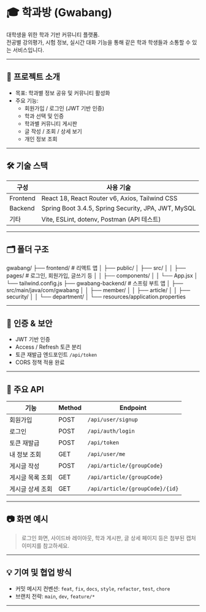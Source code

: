 # 🎓 학과방 (Gwabang)

대학생을 위한 학과 기반 커뮤니티 플랫폼.  
전공별 강의평가, 시험 정보, 실시간 대화 기능을 통해 같은 학과 학생들과 소통할 수 있는 서비스입니다.

---

## 📌 프로젝트 소개

- 목표: 학과별 정보 공유 및 커뮤니티 활성화
- 주요 기능:
  - 회원가입 / 로그인 (JWT 기반 인증)
  - 학과 선택 및 인증
  - 학과별 커뮤니티 게시판
  - 글 작성 / 조회 / 상세 보기
  - 개인 정보 조회

---

## 🛠️ 기술 스택

| 구성 | 사용 기술 |
|------|-----------|
| Frontend | React 18, React Router v6, Axios, Tailwind CSS |
| Backend | Spring Boot 3.4.5, Spring Security, JPA, JWT, MySQL |
| 기타 | Vite, ESLint, dotenv, Postman (API 테스트) |

---

## 🗂️ 폴더 구조

gwabang/
├── frontend/ # 리액트 앱
│ ├── public/
│ ├── src/
│ │ ├── pages/ # 로그인, 회원가입, 글쓰기 등
│ │ ├── components/
│ │ └── App.jsx
│ └── tailwind.config.js
├── gwabang-backend/ # 스프링 부트 앱
│ ├── src/main/java/com/gwabang
│ │ ├── member/
│ │ ├── article/
│ │ ├── security/
│ │ └── department/
│ └── resources/application.properties

---

## 🔐 인증 & 보안

- JWT 기반 인증
- Access / Refresh 토큰 분리
- 토큰 재발급 엔드포인트 `/api/token`
- CORS 정책 적용 완료

---

## 📄 주요 API

| 기능 | Method | Endpoint |
|------|--------|----------|
| 회원가입 | POST | `/api/user/signup` |
| 로그인 | POST | `/api/auth/login` |
| 토큰 재발급 | POST | `/api/token` |
| 내 정보 조회 | GET | `/api/user/me` |
| 게시글 작성 | POST | `/api/article/{groupCode}` |
| 게시글 목록 조회 | GET | `/api/article/{groupCode}` |
| 게시글 상세 조회 | GET | `/api/article/{groupCode}/{id}` |

---

## 📷 화면 예시

> 로그인 화면, 사이드바 레이아웃, 학과 게시판, 글 상세 페이지 등은 첨부된 캡처 이미지를 참고하세요.

---

## 💡 기여 및 협업 방식

- 커밋 메시지 컨벤션: `feat`, `fix`, `docs`, `style`, `refactor`, `test`, `chore`
- 브랜치 전략: `main`, `dev`, `feature/*`

---
